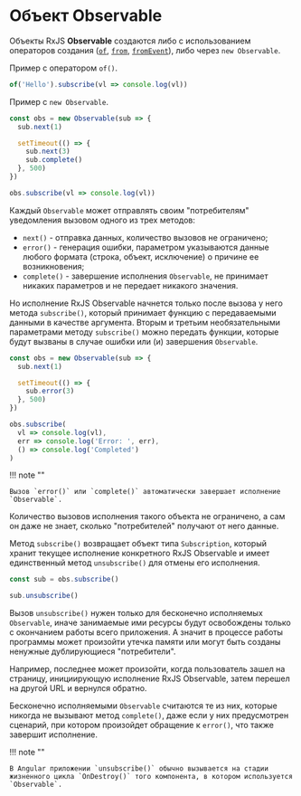 # Объект Observable

Объекты RxJS **Observable** создаются либо с использованием операторов создания ([`of`](https://rxjs.dev/api/index/function/of), [`from`](https://rxjs.dev/api/index/function/from), [`fromEvent`](https://rxjs.dev/api/index/function/fromEvent)), либо через `new Observable`.

Пример с оператором `of()`.

```ts
of('Hello').subscribe(vl => console.log(vl))
```

Пример с `new Observable`.

```ts
const obs = new Observable(sub => {
  sub.next(1)

  setTimeout(() => {
    sub.next(3)
    sub.complete()
  }, 500)
})

obs.subscribe(vl => console.log(vl))
```

Каждый `Observable` может отправлять своим "потребителям" уведомления вызовом одного из трех методов:

- `next()` - отправка данных, количество вызовов не ограничено;
- `error()` - генерация ошибки, параметром указываются данные любого формата (строка, объект, исключение) о причине ее возникновения;
- `complete()` - завершение исполнения `Observable`, не принимает никаких параметров и не передает никакого значения.

Но исполнение RxJS Observable начнется только после вызова у него метода `subscribe()`, который принимает функцию с передаваемыми данными в качестве аргумента. Вторым и третьим необязательными параметрами методу `subscribe()` можно передать функции, которые будут вызваны в случае ошибки или (и) завершения `Observable`.

```ts
const obs = new Observable(sub => {
  sub.next(1)

  setTimeout(() => {
    sub.error(3)
  }, 500)
})

obs.subscribe(
  vl => console.log(vl),
  err => console.log('Error: ', err),
  () => console.log('Completed')
)
```

!!! note ""

    Вызов `error()` или `complete()` автоматически завершает исполнение `Observable`.

Количество вызовов исполнения такого объекта не ограничено, а сам он даже не знает, сколько "потребителей" получают от него данные.

Метод `subscribe()` возвращает объект типа `Subscription`, который хранит текущее исполнение конкретного RxJS Observable и имеет единственный метод `unsubscribe()` для отмены его исполнения.

```ts
const sub = obs.subscribe()

sub.unsubscribe()
```

Вызов `unsubscribe()` нужен только для бесконечно исполняемых `Observable`, иначе занимаемые ими ресурсы будут освобождены только с окончанием работы всего приложения. А значит в процессе работы программы может произойти утечка памяти или могут быть созданы ненужные дублирующиеся "потребители".

Например, последнее может произойти, когда пользователь зашел на страницу, инициирующую исполнение RxJS Observable, затем перешел на другой URL и вернулся обратно.

Бесконечно исполняемыми `Observable` считаются те из них, которые никогда не вызывают метод `complete()`, даже если у них предусмотрен сценарий, при котором произойдет обращение к `error()`, что также завершит исполнение.

!!! note ""

    В Angular приложении `unsubscribe()` обычно вызывается на стадии жизненного цикла `OnDestroy()` того компонента, в котором используется `Observable`.
